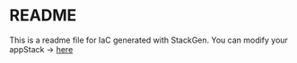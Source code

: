 # README
This is a readme file for IaC generated with StackGen.
You can modify your appStack -> [here](http://main.dev.stackgen.com/appstacks/20f0a8da-8daf-4140-9291-fe25d4d92ca7)
